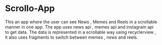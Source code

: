 # Scrollo-App 
This an app where the user can see News , Memes and Reels in a scrollable manner in one app.
The app uses news api , memes api and instagram api to get data.
The data is represented in a scrollable way using recyclerview , it also uses fragments to switch between memes , news and reels.
